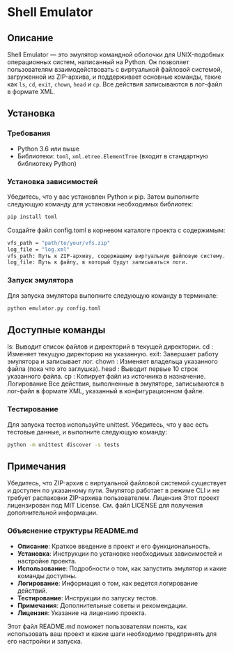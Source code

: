 # Shell Emulator

## Описание

Shell Emulator — это эмулятор командной оболочки для UNIX-подобных операционных систем, написанный на Python. Он позволяет пользователям взаимодействовать с виртуальной файловой системой, загруженной из ZIP-архива, и поддерживает основные команды, такие как `ls`, `cd`, `exit`, `chown`, `head` и `cp`. Все действия записываются в лог-файл в формате XML.

## Установка

### Требования

- Python 3.6 или выше
- Библиотеки: `toml`, `xml.etree.ElementTree` (входит в стандартную библиотеку Python)

### Установка зависимостей

Убедитесь, что у вас установлен Python и pip. Затем выполните следующую команду для установки необходимых библиотек:

```bash
pip install toml
```

Создайте файл config.toml в корневом каталоге проекта с содержимым:

```bash
vfs_path = "path/to/your/vfs.zip"
log_file = "log.xml"
vfs_path: Путь к ZIP-архиву, содержащему виртуальную файловую систему.
log_file: Путь к файлу, в который будут записываться логи.

```

### Запуск эмулятора
Для запуска эмулятора выполните следующую команду в терминале:

```bash
python emulator.py config.toml
```

## Доступные команды

ls: Выводит список файлов и директорий в текущей директории.
cd <directory>: Изменяет текущую директорию на указанную.
exit: Завершает работу эмулятора и записывает лог.
chown <owner> <filename>: Изменяет владельца указанного файла (пока что это заглушка).
head <filename>: Выводит первые 10 строк указанного файла.
cp <source> <destination>: Копирует файл из источника в назначение.
Логирование
Все действия, выполненные в эмуляторе, записываются в лог-файл в формате XML, указанный в конфигурационном файле.

### Тестирование
Для запуска тестов используйте unittest. Убедитесь, что у вас есть тестовые данные, и выполните следующую команду:

```bash
python -m unittest discover -s tests
```

## Примечания

Убедитесь, что ZIP-архив с виртуальной файловой системой существует и доступен по указанному пути.
Эмулятор работает в режиме CLI и не требует распаковки ZIP-архива пользователем.
Лицензия
Этот проект лицензирован под MIT License. См. файл LICENSE для получения дополнительной информации.

### Объяснение структуры README.md

- **Описание**: Краткое введение в проект и его функциональность.
- **Установка**: Инструкции по установке необходимых зависимостей и настройке проекта.
- **Использование**: Подробности о том, как запустить эмулятор и какие команды доступны.
- **Логирование**: Информация о том, как ведется логирование действий.
- **Тестирование**: Инструкции по запуску тестов.
- **Примечания**: Дополнительные советы и рекомендации.
- **Лицензия**: Указание на лицензию проекта.

Этот файл README.md поможет пользователям понять, как использовать ваш проект и какие шаги необходимо предпринять для его настройки и запуска.
